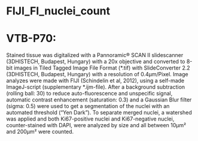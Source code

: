 # FIJI_Fl_nuclei_count

# VTB-P70:
Stained tissue was digitalized with a Pannoramic® SCAN II slidescanner (3DHISTECH, Budapest, Hungary) with a 20x objective and converted to 8-bit images in Tiled Tagged Image File Format (*.tif) with SlideConverter 2.2 (3DHISTECH, Budapest, Hungary) with a resolution of 0.4µm/Pixel. Image analyzes were made with FIJI (Schindelin et al, 2012), using a self-made ImageJ-script (supplementary *.ijm-file). After a background subtraction (rolling ball: 30) to reduce auto-fluorescence and unspecific signal, automatic contrast enhancement (saturation: 0.3) and a Gaussian Blur filter (sigma: 0.5) were used to get a segmentation of the nuclei with an automated threshold (“Yen Dark”). To separate merged nuclei, a watershed was applied and both Ki67-positive nuclei and Ki67-negative nuclei, counter-stained with DAPI, were analyzed by size and all between 10µm² and 200µm² were counted.
